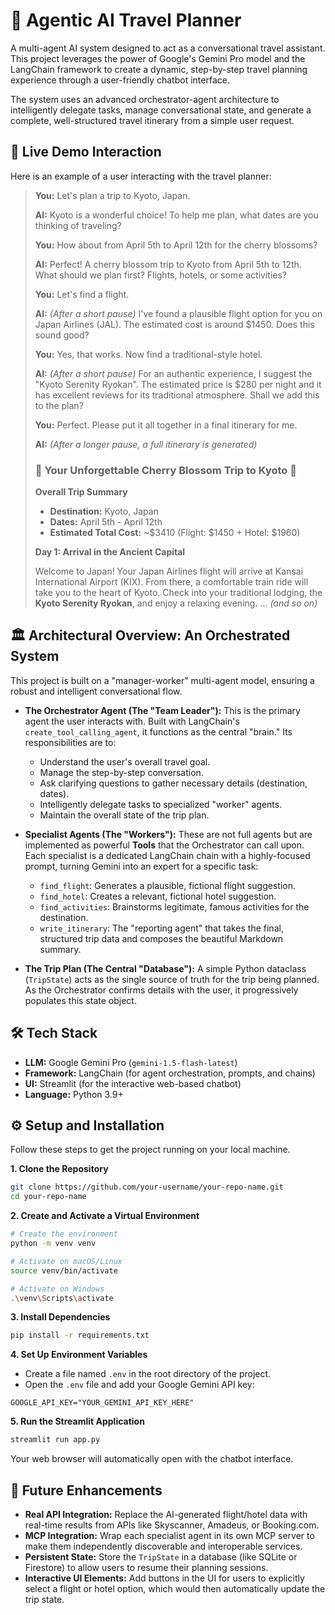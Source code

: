 # 🤖 Agentic AI Travel Planner

A multi-agent AI system designed to act as a conversational travel assistant. This project leverages the power of Google's Gemini Pro model and the LangChain framework to create a dynamic, step-by-step travel planning experience through a user-friendly chatbot interface.

The system uses an advanced orchestrator-agent architecture to intelligently delegate tasks, manage conversational state, and generate a complete, well-structured travel itinerary from a simple user request.

## 🚀 Live Demo Interaction

Here is an example of a user interacting with the travel planner:

> **You:** Let's plan a trip to Kyoto, Japan.
>
> **AI:** Kyoto is a wonderful choice! To help me plan, what dates are you thinking of traveling?
>
> **You:** How about from April 5th to April 12th for the cherry blossoms?
>
> **AI:** Perfect! A cherry blossom trip to Kyoto from April 5th to 12th. What should we plan first? Flights, hotels, or some activities?
>
> **You:** Let's find a flight.
>
> **AI:** _(After a short pause)_ I've found a plausible flight option for you on Japan Airlines (JAL). The estimated cost is around $1450. Does this sound good?
>
> **You:** Yes, that works. Now find a traditional-style hotel.
>
> **AI:** _(After a short pause)_ For an authentic experience, I suggest the "Kyoto Serenity Ryokan". The estimated price is $280 per night and it has excellent reviews for its traditional atmosphere. Shall we add this to the plan?
>
> **You:** Perfect. Please put it all together in a final itinerary for me.
>
> **AI:** _(After a longer pause, a full itinerary is generated)_
>
> ### 🌸 Your Unforgettable Cherry Blossom Trip to Kyoto 🌸
>
> **Overall Trip Summary**
>
> *   **Destination:** Kyoto, Japan
> *   **Dates:** April 5th - April 12th
> *   **Estimated Total Cost:** ~$3410 (Flight: $1450 + Hotel: $1960)
>
> **Day 1: Arrival in the Ancient Capital**
>
> Welcome to Japan! Your Japan Airlines flight will arrive at Kansai International Airport (KIX). From there, a comfortable train ride will take you to the heart of Kyoto. Check into your traditional lodging, the **Kyoto Serenity Ryokan**, and enjoy a relaxing evening.
> ... _(and so on)_

## 🏛️ Architectural Overview: An Orchestrated System

This project is built on a "manager-worker" multi-agent model, ensuring a robust and intelligent conversational flow.

*   **The Orchestrator Agent (The "Team Leader"):** This is the primary agent the user interacts with. Built with LangChain's `create_tool_calling_agent`, it functions as the central "brain." Its responsibilities are to:
    *   Understand the user's overall travel goal.
    *   Manage the step-by-step conversation.
    *   Ask clarifying questions to gather necessary details (destination, dates).
    *   Intelligently delegate tasks to specialized "worker" agents.
    *   Maintain the overall state of the trip plan.

*   **Specialist Agents (The "Workers"):** These are not full agents but are implemented as powerful **Tools** that the Orchestrator can call upon. Each specialist is a dedicated LangChain chain with a highly-focused prompt, turning Gemini into an expert for a specific task:
    *   `find_flight`: Generates a plausible, fictional flight suggestion.
    *   `find_hotel`: Creates a relevant, fictional hotel suggestion.
    *   `find_activities`: Brainstorms legitimate, famous activities for the destination.
    *   `write_itinerary`: The "reporting agent" that takes the final, structured trip data and composes the beautiful Markdown summary.

*   **The Trip Plan (The Central "Database"):** A simple Python dataclass (`TripState`) acts as the single source of truth for the trip being planned. As the Orchestrator confirms details with the user, it progressively populates this state object.

## 🛠️ Tech Stack

*   **LLM:** Google Gemini Pro (`gemini-1.5-flash-latest`)
*   **Framework:** LangChain (for agent orchestration, prompts, and chains)
*   **UI:** Streamlit (for the interactive web-based chatbot)
*   **Language:** Python 3.9+

## ⚙️ Setup and Installation

Follow these steps to get the project running on your local machine.

**1. Clone the Repository**
```bash
git clone https://github.com/your-username/your-repo-name.git
cd your-repo-name
```

**2. Create and Activate a Virtual Environment**
```bash
# Create the environment
python -m venv venv

# Activate on macOS/Linux
source venv/bin/activate

# Activate on Windows
.\venv\Scripts\activate
```

**3. Install Dependencies**
```bash
pip install -r requirements.txt
```

**4. Set Up Environment Variables**
*   Create a file named `.env` in the root directory of the project.
*   Open the `.env` file and add your Google Gemini API key:
```
GOOGLE_API_KEY="YOUR_GEMINI_API_KEY_HERE"
```

**5. Run the Streamlit Application**
```bash
streamlit run app.py
```
Your web browser will automatically open with the chatbot interface.

## 🚀 Future Enhancements

*   **Real API Integration:** Replace the AI-generated flight/hotel data with real-time results from APIs like Skyscanner, Amadeus, or Booking.com.
*   **MCP Integration:** Wrap each specialist agent in its own MCP server to make them independently discoverable and interoperable services.
*   **Persistent State:** Store the `TripState` in a database (like SQLite or Firestore) to allow users to resume their planning sessions.
*   **Interactive UI Elements:** Add buttons in the UI for users to explicitly select a flight or hotel option, which would then automatically update the trip state.